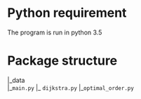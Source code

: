 # Python requirement
The program is run in python 3.5 

# Package structure
|\_data  
|\_`main.py`
          |\_ `dijkstra.py`
          |\_`optimal_order.py`

